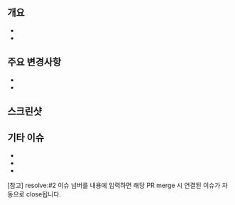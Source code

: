 ## 개요

-
-


## 주요 변경사항

-
-

## 스크린샷


## 기타 이슈

- 
- 
-

[참고]
resolve:#2
이슈 넘버를 내용에 입력하면 해당 PR merge 시 연결된 이슈가 자동으로 close됩니다. 
